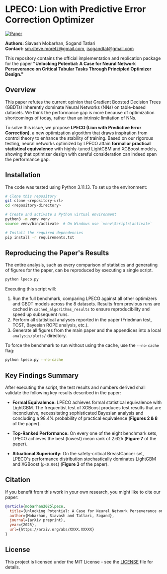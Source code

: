 # LPECO: Lion with Predictive Error Correction Optimizer

[![Paper](https://img.shields.io/badge/paper-arxiv.XXXX.XXXXX-B31B1B.svg)](https://arxiv.org/abs/XXXX.XXXXX)

**Authors:** Siavash Mobarhan, Sogand Tatlari  
**Contact:** sm.steve.moretz@gmail.com, isogandtat@gmail.com  

This repository contains the official implementation and replication package for the paper **"Unlocking Potential: A Case for Neural Network Perseverance on Critical Tabular Tasks Through Principled Optimizer Design."**

## Overview

This paper refutes the current opinion that Gradient Boosted Decision Trees (GBDTs) inherently dominate Neural Networks (NNs) on table-based datasets. We think the performance gap is more because of optimization shortcomings of today, rather than an intrinsic limitation of NNs.

To solve this issue, we propose **LPECO (Lion with Predictive Error Correction)**, a new optimization algorithm that draws inspiration from control theory to enhance the stability of training. Based on our rigorous testing, neural networks optimized by LPECO attain **formal or practical statistical equivalence** with highly-tuned LightGBM and XGBoost models, showing that optimizer design with careful consideration can indeed span the performance gap.

## Installation

The code was tested using Python 3.11.13. To set up the environment:

```bash
# Clone this repository
git clone <repository-url>
cd <repository-directory>

# Create and activate a Python virtual environment
python3 -m venv venv
source venv/bin/activate  # On Windows use `venv\Scripts\activate`

# Install the required dependencies
pip install -r requirements.txt
```

## Reproducing the Paper's Results

The entire analysis, such as every comparison of statistics and generating of figures for the paper, can be reproduced by executing a single script.

```bash
python lpeco.py
```

Executing this script will:
1.  Run the full benchmark, comparing LPECO against all other optimizers and GBDT models across the 8 datasets. Results from previous runs are cached in `cached_algorithms_results` to ensure reproducibility and speed up subsequent runs.
2.  Perform all statistical analyses reported in the paper (Friedman test, TOST, Bayesian ROPE analysis, etc.).
3.  Generate all figures from the main paper and the appendices into a local `analysis/plots/` directory.

To force the benchmark to run without using the cache, use the `--no-cache` flag:

```bash
python lpeco.py --no-cache
```

## Key Findings Summary

After executing the script, the test results and numbers derived shall validate the following key results described in the paper:

* **Formal Equivalence:** LPECO achieves formal statistical equivalence with LightGBM. The frequentist test of XGBoost produces test results that are inconclusive, necessitating sophisticated Bayesian analysis and concluding a 98.4% probability of practical equivalence (**Figures 2 & 8** of the paper).

* **Top-Ranked Performance:** On every one of the eight benchmark sets, LPECO achieves the best (lowest) mean rank of 2.625 (**Figure 7** of the paper).

* **Situational Superiority:** On the safety-critical BreastCancer set, LPECO's performance distribution stochastically dominates LightGBM and XGBoost (`p<0.001`) (**Figure 3** of the paper).

## Citation

If you benefit from this work in your own research, you might like to cite our paper:

```bibtex
@article{mobarhan2025lpeco,
  title={Unlocking Potential: A Case for Neural Network Perseverance on Critical Tabular Tasks Through Principled Optimizer Design},
  author={Mobarhan, Siavash and Tatlari, Sogand},
  journal={arXiv preprint},
  year={2025},
  url={https://arxiv.org/abs/XXXX.XXXXX}
}
```

## License

This project is licensed under the MIT License - see the [LICENSE](LICENSE) file for details.